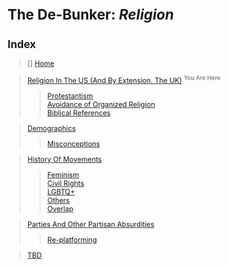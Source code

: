 # The De-Bunker: _Religion_

## Index
>[] [Home](https://github.com/JadedChara/De-bunker)

> [Religion In The US (And By Extension, The UK)](https://github.com/JadedChara/De-bunker/RELIGION.md) <sup>You Are Here</sup>  
>> [Protestantism](https://github.com/JadedChara/De-bunker/)  
>> [Avoidance of Organized Religion](https://github.com/JadedChara/De-bunker/)  
>> [Biblical References](https://github.com/JadedChara/De-bunker)

> [Demographics](https://github.com/JadedChara/De-bunker)  
>> [Misconceptions](https://github.com/JadedChara/De-bunker)  

> [History Of Movements](https://github.com/JadedChara/De-bunker)
>> [Feminism](https://github.com/JadedChara/De-bunker)  
>> [Civil Rights](https://github.com/JadedChara/De-bunker)  
>> [LGBTQ+](https://github.com/JadedChara/De-bunker)  
>> [Others](https://github.com/JadedChara/De-bunker)  
>> [Overlap](https://github.com/JadedChara/De-bunker)  

> [Parties And Other Partisan Absurdities](https://github.com/JadedChara/De-bunker)  
>> [Re-platforming](https://github.com/JadedChara/De-bunker)  

> [TBD](https://github.com/JadedChara/De-bunker)
